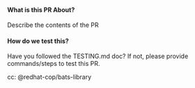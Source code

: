 #### What is this PR About?
Describe the contents of the PR

#### How do we test this?
Have you followed the TESTING.md doc? If not, please provide commands/steps to test this PR.

cc: @redhat-cop/bats-library
